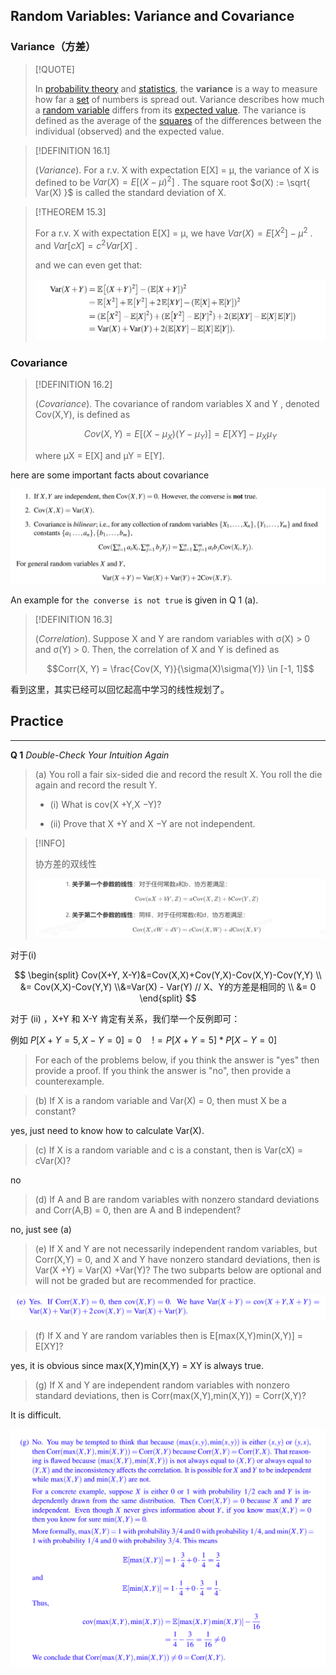 ## Random Variables: Variance and Covariance

### Variance（方差）

> [!QUOTE]
>
> In [probability theory](https://simple.wikipedia.org/wiki/Probability_theory "Probability theory") and [statistics](https://simple.wikipedia.org/wiki/Statistics "Statistics"), the **variance** is a way to measure how far a [set](https://simple.wikipedia.org/wiki/Set "Set") of numbers is spread out. Variance describes how much a [random variable](https://simple.wikipedia.org/wiki/Random_variable "Random variable") differs from its [expected value](https://simple.wikipedia.org/wiki/Expected_value "Expected value"). The variance is defined as the average of the [squares](https://simple.wikipedia.org/wiki/Square_(mathematics) "Square (mathematics)") of the differences between the individual (observed) and the expected value.

> [!DEFINITION 16.1]
>
> (_Variance_). For a r.v. X with expectation E[X] = µ, the variance of X is defined to be $Var(X) = E[(X − µ)^{2}]$ . The square root $σ(X) := \sqrt{ Var(X) }$ is called the standard deviation of X.

> [!THEOREM 15.3]
>
> For a r.v. X with expectation E[X] = µ, we have $Var(X) = E[X^{2}]-\mu^{2}$ .
> and $Var[cX] = c^{2}Var[X]$ .
>
> and we can even get that:
>
> ![](attachments/15-Distribution%20and%20Expectation-3.png)

### Covariance

> [!DEFINITION 16.2]
>
> (_Covariance_). The covariance of random variables X and Y , denoted Cov(X,Y), is defined as 
> 
> $$Cov(X,Y) = E[(X − \mu_{X} )(Y − \mu_{Y} )] = E[XY]−\mu_{X}\mu_{Y}$$ 
> 
> where µX = E[X] and µY = E[Y].

here are some important facts about covariance

![](attachments/16-Variance.png)

An example for  `the converse is not true` is given in Q 1 (a). 

> [!DEFINITION 16.3]
>
> (_Correlation_). Suppose X and Y are random variables with σ(X) > 0 and σ(Y) > 0. Then, the correlation of X and Y is defined as 
> 
> $$Corr(X, Y) = \frac{Cov(X, Y)}{\sigma(X)\sigma(Y)} \in [-1, 1]$$

看到这里，其实已经可以回忆起高中学习的线性规划了。

## Practice

---
**Q 1** _Double-Check Your Intuition Again_

> (a) You roll a fair six-sided die and record the result X. You roll the die again and record the result Y. 
> 
> - (i) What is cov(X +Y,X −Y)? 
> 
> - (ii) Prove that X +Y and X −Y are not independent. 

> [!INFO]
>
> 协方差的双线性
>
> ![](attachments/16-Variance-1.png)

对于(i)

$$
\begin{split}
Cov(X+Y, X-Y)&=Cov(X,X)+Cov(Y,X)-Cov(X,Y)-Cov(Y,Y) \\ &= Cov(X,X)-Cov(Y,Y) \\&=Var(X) - Var(Y) // X、Y的方差是相同的 \\ &= 0  
\end{split}
$$

对于 (ii) ，X+Y 和 X-Y 肯定有关系，我们举一个反例即可：

例如 $P[X+Y = 5, X-Y = 0] = 0\quad != P[X+Y=5]* P[X-Y=0]$

> For each of the problems below, if you think the answer is "yes" then provide a proof. If you think the answer is "no", then provide a counterexample. 

> (b) If X is a random variable and Var(X) = 0, then must X be a constant? 

yes, just need to know how to calculate Var(X).

> (c) If X is a random variable and c is a constant, then is Var(cX) = cVar(X)?

no

> (d) If A and B are random variables with nonzero standard deviations and Corr(A,B) = 0, then are A and B independent? 

no, just see (a)

> (e) If X and Y are not necessarily independent random variables, but Corr(X,Y) = 0, and X and Y have nonzero standard deviations, then is Var(X +Y) = Var(X) +Var(Y)? The two subparts below are optional and will not be graded but are recommended for practice. 

![](attachments/16-Variance-2.png)

> (f) If X and Y are random variables then is E[max(X,Y)min(X,Y)] = E[XY]? 

yes, it is obvious since max(X,Y)min(X,Y) = XY is always true. 

> (g) If X and Y are independent random variables with nonzero standard deviations, then is Corr(max(X,Y),min(X,Y)) = Corr(X,Y)?

It is difficult.

![](attachments/16-Variance-3.png)
